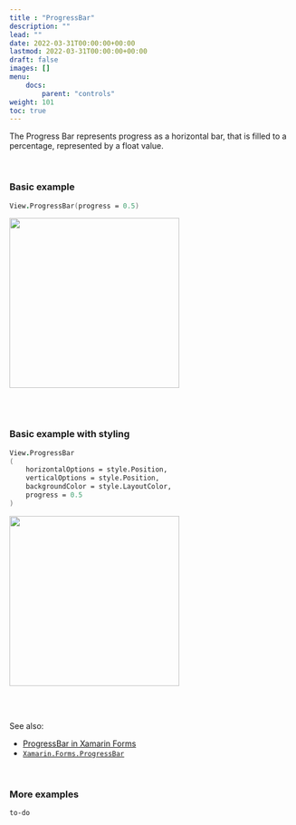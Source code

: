 ```yaml
---
title : "ProgressBar"
description: ""
lead: ""
date: 2022-03-31T00:00:00+00:00
lastmod: 2022-03-31T00:00:00+00:00
draft: false
images: []
menu:
    docs:
        parent: "controls"
weight: 101
toc: true
---
```


The Progress Bar represents progress as a horizontal bar, that is filled to a percentage, represented by a float value. 

<br /> 

### Basic example


```fs 
View.ProgressBar(progress = 0.5)
```

<img src="images/view/ProgressBar-adr-basic.png" width="300">

<br /> <br /> 

### Basic example with styling

```fs 
View.ProgressBar
(
    horizontalOptions = style.Position,
    verticalOptions = style.Position,
    backgroundColor = style.LayoutColor,
    progress = 0.5
)
```


<img src="images/view/ProgressBar-adr-styled.png" width="300">

<br /> <br /> 

See also:

* [ProgressBar in Xamarin Forms](https://docs.microsoft.com/en-us/xamarin/xamarin-forms/user-interface/ProgressBar)
* [`Xamarin.Forms.ProgressBar`](https://docs.microsoft.com/en-us/dotnet/api/Xamarin.Forms.ProgressBar)

<br /> 

### More examples

`to-do`
